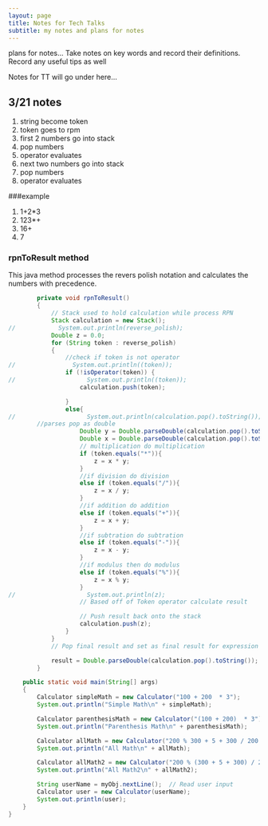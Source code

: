 ```yaml
---
layout: page
title: Notes for Tech Talks
subtitle: my notes and plans for notes
---
```

plans for notes...
Take notes on key words and record their definitions. Record any useful tips as well

Notes for TT will go under here...

## 3/21 notes

1. string become token
2. token goes to rpm
3. first 2 numbers go into stack
4. pop numbers
5. operator evaluates
6. next two numbers go into stack
7. pop numbers
8. operator evaluates

###example
1. 1+2*3
2. 123*+
3. 16+
4. 7

### rpnToResult method
This java method processes the revers polish notation and calculates the numbers with precedence.
```java
        private void rpnToResult()
        {
            // Stack used to hold calculation while process RPN
            Stack calculation = new Stack();
//            System.out.println(reverse_polish);
            Double z = 0.0;
            for (String token : reverse_polish)
            {
                //check if token is not operator
//                System.out.println((token));
                if (!isOperator(token)) {
//                    System.out.println((token));
                    calculation.push(token);

                }
                else{
//                    System.out.println(calculation.pop().toString());
        //parses pop as double
                    Double y = Double.parseDouble(calculation.pop().toString());
                    Double x = Double.parseDouble(calculation.pop().toString());
                    // multiplication do multiplication
                    if (token.equals("*")){
                        z = x * y;
                    }
                    //if division do division
                    else if (token.equals("/")){
                        z = x / y;
                    }
                    //if addition do addition
                    else if (token.equals("+")){
                        z = x + y;
                    }
                    //if subtration do subtration
                    else if (token.equals("-")){
                        z = x - y;
                    }
                    //if modulus then do modulus
                    else if (token.equals("%")){
                        z = x % y;
                    }
//                    System.out.println(z);
                    // Based off of Token operator calculate result

                    // Push result back onto the stack
                    calculation.push(z);
                }
            }
            // Pop final result and set as final result for expression

            result = Double.parseDouble(calculation.pop().toString());
        }

    public static void main(String[] args)
    {
        Calculator simpleMath = new Calculator("100 + 200  * 3");
        System.out.println("Simple Math\n" + simpleMath);

        Calculator parenthesisMath = new Calculator("(100 + 200)  * 3");
        System.out.println("Parenthesis Math\n" + parenthesisMath);

        Calculator allMath = new Calculator("200 % 300 + 5 + 300 / 200 + 1 * 100");
        System.out.println("All Math\n" + allMath);

        Calculator allMath2 = new Calculator("200 % (300 + 5 + 300) / 200 + 1 * 100");
        System.out.println("All Math2\n" + allMath2);

        String userName = myObj.nextLine();  // Read user input
        Calculator user = new Calculator(userName);
        System.out.println(user);
    }
}
```


